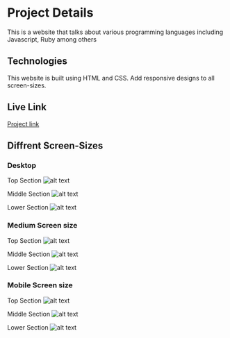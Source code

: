 # Project Details
This is a website that talks about various programming languages including Javascript, Ruby among others

## Technologies
This website is built using HTML and CSS.
Add responsive designs to all screen-sizes. 

## Live Link
[ Project link](https://odongalican.github.io/odin-css/)

## Diffrent Screen-Sizes

### Desktop

Top Section
![alt text](./screenshots/large/large-top.png)


Middle Section
![alt text](./screenshots/large/large-middle.png)


Lower Section
![alt text](./screenshots/large/large-bottom.png)


### Medium Screen size

Top Section
![alt text](./screenshots/medium/medium-top.png)


Middle Section
![alt text](./screenshots/medium/medium-middle.png)


Lower Section
![alt text](./screenshots/medium/medium-bottom.png)


### Mobile Screen size

Top Section
![alt text](./screenshots/mobile/mobile-top.png)


Middle Section
![alt text](./screenshots/mobile/mobile-middle.png)


Lower Section
![alt text](./screenshots/mobile/mobile-bottom.png)